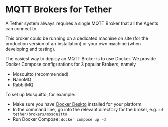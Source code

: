 # MQTT Brokers for Tether

A Tether system always requires a single MQTT Broker that all the Agents can connect to.

This broker could be running on a dedicated machine on site (for the production version of an installation) or your own machine (when developing and testing).

The easiest way to deploy an MQTT Broker is to use Docker. We provide Docker Compose configurations for 3 popular Brokers, namely

- Mosquitto (recommended)
- NanoMQ
- RabbitMQ

To set up Mosquitto, for example:

- Make sure you have [Docker Deskto](https://www.docker.com/products/docker-desktop/) installed for your platform
- In the command line, go into the relevant directory for the broker, e.g. `cd tether/brokers/mosquitto`
- Run Docker Compose: `docker compose up -d`
